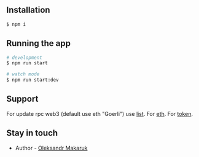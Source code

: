 ## Installation

```bash
$ npm i
```

## Running the app

```bash
# development
$ npm run start

# watch mode
$ npm run start:dev
```

## Support

For update rpc web3 (default use eth "Goerli") use [list](https://rpc.info/).
For [eth](https://goerlifaucet.com/).
For [token](https://faucets.chain.link/).


## Stay in touch

- Author - [Oleksandr Makaruk](https://www.linkedin.com/in/olexandr-makaruk-083959202/)
